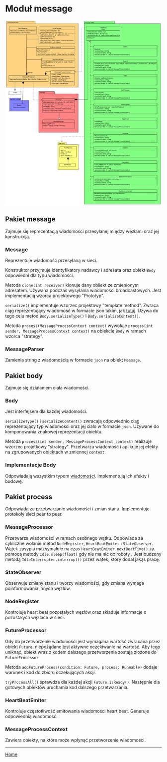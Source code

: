 # Moduł message

<img src="./img/uml_message.png">

## Pakiet message

Zajmuje się reprezentacją wiadomości przesyłanej między węzłami oraz jej konstrukcją. 

### Message

Reprezentuje wiadomość przesyłaną w sieci. 

Konstruktor przyjmuje identyfikatory nadawcy i adresata oraz obiekt ```Body``` odpowiedni dla typu wiadomości. 

Metoda ```clone(int receiver)``` klonuje dany obliekt ze zmienionym adresatem. Używana podczas wysyłania wiadomości broadcastowych. Jest implementacją wzorca projektowego "Prototyp". 

```serialize()``` implementuje wzorzec projektowy "template method". Zwraca ciąg reprezentujący wiadomość w formacie json takim, jak [tutaj](./messages.md). Używa do tego celu metod ```Body.serializeType()``` i ```Body.serializeContent()```. 

Metoda ```process(MessageProcessContext context)``` wywołuje ```process(int sender, MessageProcessContext context)``` na obiekcie ```Body``` w ramach wzorca "strategy".

### MessageParser

Zamienia string z wiadomością w formacie ```json``` na obiekt ```Message```.


## Pakiet body

Zajmuje się działaniem ciała wiadomości.

### Body

Jest interfejsem dla każdej wiadomości. 

```serializeType()``` i ```serializeContent()``` zwracają odpowiednio ciąg reprezentujący typ wiadomości oraz jej ciało w formacie ```json```. Używane do komponowania znakowej reprezentacji obiektu.

Metoda ```process(int sender, MessageProcessContext context)``` realizuje wzorzec projetkowy "strategy". Przetwarza wiadomość i aplikuje jej efekty na zgrupowanych obiektach w zmiennej ```context```.

### Implementacje Body

Odpowiadają wszystkim typom [wiadomości](./messages.md). Implementują ich efekty i budowę.


## Pakiet process

Odpowiada za przetwarzanie wiadomości i zmian stanu. Implementuje protokoły sieci peer to peer.

### MessageProcessor

Przetwarza wiadomości w ramach osobnego wątku. Odpowiada za cykliczne wołanie metod ```NodeRegister```, ```HeartBeatEmiter``` i ```StateObserver```. Wątek zasypia maksymalnie na czas ```HeartBeatEmiter.nextBeatTime()``` za pomocą metody ```Idle.sleep(float)``` gdy nie ma nic do roboty . Jest budzony metodą ```IdleInterrupter.interrupt()``` przez wątek, który dodał jakąś pracę.

### StateObserver

Obserwuje zmiany stanu i tworzy wiadomości, gdy zmiana wymaga poinformowania innych węzłów. 

### NodeRegister

Kontroluje heart beat pozostałych węzłów oraz składuje informacje o pozostałych węzłach w sieci. 

### FutureProcessor

Gdy do przetworzenie wiadomości jest wymagana wartość zwracana przez obiekt ```Future```, niepożądane jest aktywne oczekiwanie na wartość. Aby tego uniknąć, obiekt wraz z kodem dalszego przetworzenia zostają złożone do ```FutureProcessor```

Metoda ```addFutureProcess(condition: Future, process: Runnable)``` dodaje warunek i kod do zbioru oczekujących akcji. 

```tryProcessAll()``` sprawdza dla każdej akcji ```Future.isReady()```. Następnie dla gotowych obiektów uruchamia kod dalszego przetwarzania. 

### HeartBeatEmiter

Kontroluje częstotliwość emitowania wiadomości heart beat. Generuje odpowiednią wiadomość.

### MessageProcessContext

Zawiera obiekty, na które może wpłynąć przetworzenie wiadomości.

---

[Home](./index.md)
